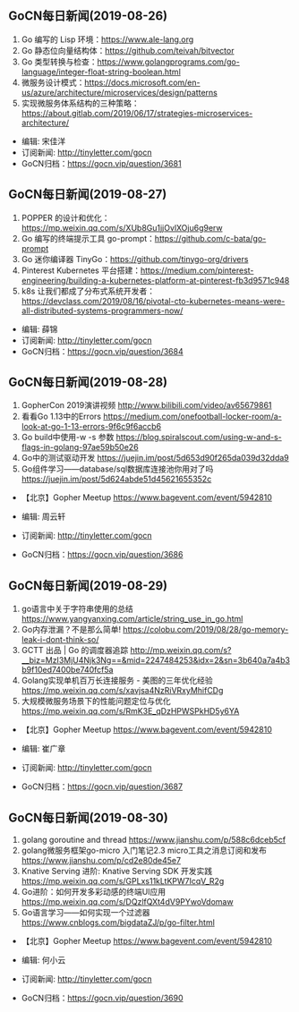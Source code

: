 ## GoCN每日新闻(2019-08-26)

1. Go 编写的 Lisp 环境：https://www.ale-lang.org
2. Go 静态位向量结构体：https://github.com/teivah/bitvector
3. Go 类型转换与检查：https://www.golangprograms.com/go-language/integer-float-string-boolean.html
4. 微服务设计模式：https://docs.microsoft.com/en-us/azure/architecture/microservices/design/patterns 
5. 实现微服务体系结构的三种策略：https://about.gitlab.com/2019/06/17/strategies-microservices-architecture/

* 编辑: 宋佳洋 
* 订阅新闻: http://tinyletter.com/gocn  
* GoCN归档：https://gocn.vip/question/3681

## GoCN每日新闻(2019-08-27)

1. POPPER 的设计和优化：https://mp.weixin.qq.com/s/XUb8Gu1jjOvlXOju6g9erw
2. Go 编写的终端提示工具 go-prompt：https://github.com/c-bata/go-prompt 
3. Go 迷你编译器 TinyGo：https://github.com/tinygo-org/drivers 
4. Pinterest Kubernetes 平台搭建：https://medium.com/pinterest-engineering/building-a-kubernetes-platform-at-pinterest-fb3d9571c948
5. k8s 让我们都成了分布式系统开发者：https://devclass.com/2019/08/16/pivotal-cto-kubernetes-means-were-all-distributed-systems-programmers-now/

* 编辑: 薛锦 
* 订阅新闻: http://tinyletter.com/gocn  
* GoCN归档：https://gocn.vip/question/3684

## GoCN每日新闻(2019-08-28)

1.  GopherCon 2019演讲视频 http://www.bilibili.com/video/av65679861 
2. 看看Go 1.13中的Errors https://medium.com/onefootball-locker-room/a-look-at-go-1-13-errors-9f6c9f6accb6
3. Go build中使用-w -s 参数 https://blog.spiralscout.com/using-w-and-s-flags-in-golang-97ae59b50e26
4. Go中的测试驱动开发 https://juejin.im/post/5d653d90f265da039d32dda9
5. Go组件学习——database/sql数据库连接池你用对了吗 https://juejin.im/post/5d624abde51d45621655352c

* 【北京】Gopher Meetup https://www.bagevent.com/event/5942810

* 编辑: 周云轩
* 订阅新闻: http://tinyletter.com/gocn  
* GoCN归档：https://gocn.vip/question/3686

## GoCN每日新闻(2019-08-29)

1. go语言中关于字符串使用的总结 https://www.yangyanxing.com/article/string_use_in_go.html
2. Go内存泄漏？不是那么简单!  https://colobu.com/2019/08/28/go-memory-leak-i-dont-think-so/
3. GCTT 出品 | Go 的调度器追踪   http://mp.weixin.qq.com/s?__biz=MzI3MjU4Njk3Ng==&mid=2247484253&idx=2&sn=3b640a7a4b3b9f10ed7400be740fcf5a
4. Golang实现单机百万长连接服务 - 美图的三年优化经验 https://mp.weixin.qq.com/s/xavjsa4NzRiVRxyMhifCDg
5. 大规模微服务场景下的性能问题定位与优化 https://mp.weixin.qq.com/s/RmK3E_qDzHPWSPkHD5y6YA

* 【北京】Gopher Meetup https://www.bagevent.com/event/5942810

* 编辑: 崔广章
* 订阅新闻: http://tinyletter.com/gocn  
* GoCN归档：https://gocn.vip/question/3687

## GoCN每日新闻(2019-08-30)

1. golang goroutine and thread https://www.jianshu.com/p/588c6dceb5cf
2. golang微服务框架go-micro 入门笔记2.3 micro工具之消息订阅和发布 https://www.jianshu.com/p/cd2e80de45e7
3. Knative Serving 进阶: Knative Serving SDK 开发实践 https://mp.weixin.qq.com/s/GPLxs11kLtKPW7IcqV_R2g
4. Go进阶：如何开发多彩动感的终端UI应用 https://mp.weixin.qq.com/s/DQzlfQXt4dV9PYwoVdomaw
5. Go语言学习——如何实现一个过滤器 https://www.cnblogs.com/bigdataZJ/p/go-filter.html 

* 【北京】Gopher Meetup https://www.bagevent.com/event/5942810

* 编辑: 何小云
* 订阅新闻: http://tinyletter.com/gocn  
* GoCN归档：https://gocn.vip/question/3690
